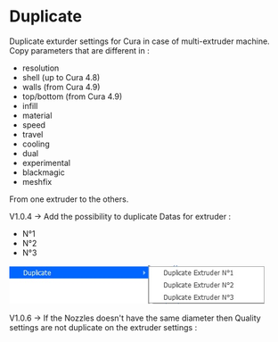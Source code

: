 # Duplicate

Duplicate exturder settings for Cura in case of multi-extruder machine. Copy parameters that are different in :
- resolution
- shell (up to Cura 4.8)
- walls (from Cura 4.9)
- top/bottom (from Cura 4.9)
- infill
- material
- speed
- travel
- cooling
- dual
- experimental
- blackmagic
- meshfix

From one extruder to the others.

V1.0.4   -> Add the possibility to duplicate Datas for extruder :
- N°1
- N°2
- N°3

![Menu](./images/Menu.jpg)

V1.0.6   -> If the Nozzles doesn't have the same diameter then Quality settings are not duplicate on the extruder settings :

